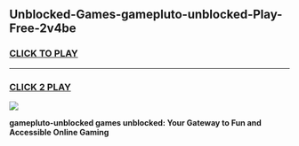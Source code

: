 
## Unblocked-Games-gamepluto-unblocked-Play-Free-2v4be
<h3>
<a href="https://premium76.site?title=gamepluto-unblocked&ref=23A">CLICK TO PLAY</a></h3>
<hr>

<h3>
<a href="https://premium76.site?title=gamepluto-unblocked&ref=23A">CLICK 2 PLAY</a>
  
</h3>

<a href="https://premium76.site?title=gamepluto-unblocked&ref=23A"><img src="https://clearcache.store/games.png"></a>


**gamepluto-unblocked games unblocked: Your Gateway to Fun and Accessible Online Gaming**
